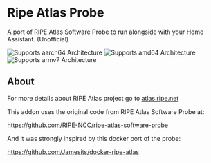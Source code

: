 # Ripe Atlas Probe

A port of RIPE Atlas Software Probe to run alongside with your Home Assistant.
(Unofficial)

![Supports aarch64 Architecture][aarch64-shield] ![Supports amd64 Architecture][amd64-shield] ![Supports armv7 Architecture][armv7-shield]


## About

For more details about RIPE Atlas project go to [atlas.ripe.net](https://atlas.ripe.net/)




This addon uses the original code from RIPE Atlas Software Probe at:

https://github.com/RIPE-NCC/ripe-atlas-software-probe


And it was strongly inspired by this docker port of the probe:

https://github.com/Jamesits/docker-ripe-atlas

[aarch64-shield]: https://img.shields.io/badge/aarch64-yes-green.svg
[amd64-shield]: https://img.shields.io/badge/amd64-yes-green.svg
[armv7-shield]: https://img.shields.io/badge/armv7-yes-green.svg
